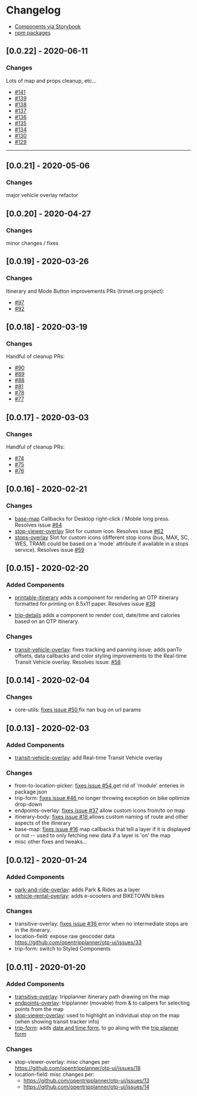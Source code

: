 # Changelog

- [Components via Storybook](http://www.opentripplanner.org/otp-ui)
- [npm packages](https://www.npmjs.com/org/opentripplanner)

## [0.0.22] - 2020-06-11

### Changes

Lots of map and props cleanup, etc...

- [#141](https://github.com/opentripplanner/otp-ui/issues/141)
- [#139](https://github.com/opentripplanner/otp-ui/issues/139)
- [#138](https://github.com/opentripplanner/otp-ui/issues/138)
- [#137](https://github.com/opentripplanner/otp-ui/issues/137)
- [#136](https://github.com/opentripplanner/otp-ui/issues/136)
- [#135](https://github.com/opentripplanner/otp-ui/issues/135)
- [#134](https://github.com/opentripplanner/otp-ui/issues/134)
- [#130](https://github.com/opentripplanner/otp-ui/issues/130)
- [#129](https://github.com/opentripplanner/otp-ui/issues/129)

---

## [0.0.21] - 2020-05-06

### Changes

major vehicle overlay refactor

## [0.0.20] - 2020-04-27

### Changes

minor changes / fixes

## [0.0.19] - 2020-03-26

### Changes

Itinerary and Mode Button improvements PRs (trimet.org project):

- [#97](https://github.com/opentripplanner/otp-ui/issues/97)
- [#92](https://github.com/opentripplanner/otp-ui/issues/92)

## [0.0.18] - 2020-03-19

### Changes

Handful of cleanup PRs:

- [#90](https://github.com/opentripplanner/otp-ui/issues/90)
- [#89](https://github.com/opentripplanner/otp-ui/issues/89)
- [#88](https://github.com/opentripplanner/otp-ui/issues/88)
- [#81](https://github.com/opentripplanner/otp-ui/issues/81)
- [#78](https://github.com/opentripplanner/otp-ui/issues/78)
- [#77](https://github.com/opentripplanner/otp-ui/issues/77)

## [0.0.17] - 2020-03-03

### Changes

Handful of cleanup PRs:

- [#74](https://github.com/opentripplanner/otp-ui/issues/74)
- [#75](https://github.com/opentripplanner/otp-ui/issues/75)
- [#76](https://github.com/opentripplanner/otp-ui/issues/76)

## [0.0.16] - 2020-02-21

### Changes

- [base-map](http://www.opentripplanner.org/otp-ui/?path=/story/basemap--on-context-menu-popup) Callbacks for Desktop right-click / Mobile long press. Resolves issue [#64](https://github.com/opentripplanner/otp-ui/issues/64)
- [stop-viewer-overlay](http://www.opentripplanner.org/otp-ui/?path=/story/stopvieweroverlay--stopvieweroverlay-with-custom-marker) Slot for custom icon. Resolves issue [#62](https://github.com/opentripplanner/otp-ui/issues/62)
- [stops-overlay](http://www.opentripplanner.org/otp-ui/?path=/story/stopsoverlay--stopsoverlay-with-custom-marker) Slot for custom icons (different stop icons (bus, MAX, SC, WES, TRAM) could be based on a 'mode' attribute if available in a stops service). Resolves issue [#59](https://github.com/opentripplanner/otp-ui/issues/59)

## [0.0.15] - 2020-02-20

### Added Components

- [printable-itinerary](http://www.opentripplanner.org/otp-ui/?path=/story/printableitinerary--itinerarybody-with-walk-only-itinerary) adds a component for rendering an OTP itinerary formatted for printing on 8.5x11 paper. Resolves issue [#38](https://github.com/opentripplanner/otp-ui/issues/38)

- [trip-details](http://www.opentripplanner.org/otp-ui/?path=/story/tripdetails--tripdetails-with-tnc-transit-itinerary) adds a component to render cost, date/time and calories based on an OTP itinerary.

### Changes

- [transit-vehicle-overlay](http://www.opentripplanner.org/otp-ui/?path=/story/transitvehicleoverlay--real-time-vehicles-in-layer-switcher): fixes tracking and panning issue; adds panTo offsets, data callbacks and color styling improvements to the Real-time Transit Vehicle overlay. Resolves issue: [#58](https://github.com/opentripplanner/otp-ui/issues/58)

## [0.0.14] - 2020-02-04

### Changes

- core-utils: [fixes issue #50 ](https://github.com/opentripplanner/otp-ui/issues/50) fix nan bug on url params

## [0.0.13] - 2020-02-03

### Added Components

- [transit-vehicle-overlay](http://www.opentripplanner.org/otp-ui/?path=/story/realtime-vehiclelayer--real-time-vehicles-layer): add Real-time Transit Vehicle overlay

### Changes

- from-to-location-picker: [fixes issue #54 ](https://github.com/opentripplanner/otp-ui/issues/54) get rid of 'module' enteries in package.json
- trip-form: [fixes issue #46 ](https://github.com/opentripplanner/otp-ui/issues/46) no longer throwing exception on bike optimize drop-down
- endpoints-overlay: [fixes issue #37](https://github.com/opentripplanner/otp-ui/issues/37) allow custom icons from/to on map
- itinerary-body: [fixes issue #18 ](https://github.com/opentripplanner/otp-ui/issues/18) allows custom naming of route and other aspects of the itinerary
- base-map: [fixes issue #16](https://github.com/opentripplanner/otp-ui/issues/16) map callbacks that tell a layer if it is displayed or not -- used to only fetching new data if a layer is 'on' the map
- misc other fixes and tweaks...

## [0.0.12] - 2020-01-24

### Added Components

- [park-and-ride-overlay](http://www.opentripplanner.org/otp-ui/?path=/story/parkandrideoverlay--parkandrideoverlay): adds Park & Rides as a layer
- [vehicle-rental-overlay](http://www.opentripplanner.org/otp-ui/?path=/story/vehiclerentaloverlay--vehiclerentaloverlay-with-rental-bicycles): adds e-scooters and BIKETOWN bikes

### Changes

- transitive-overlay: [fixes issue #36 ](https://github.com/opentripplanner/otp-ui/issues/36) error when no intermediate stops are in the itinerary.
- location-field: expose raw geocoder data https://github.com/opentripplanner/otp-ui/issues/33
- trip-form: switch to Styled Components

## [0.0.11] - 2020-01-20

### Added Components

- [transitive-overlay](http://www.opentripplanner.org/otp-ui/?path=/story/transitiveoverlay--transitiveoverlay-with-e-scooter-rental-transit-itinerary): tripplanner itinerary path drawing on the map
- [endpoints-overlay](http://www.opentripplanner.org/otp-ui/?path=/story/endpointsoverlay--endpointsoverlay): tripplanner (movable) from & to calipers for selecting points from the map
- [stop-viewer-overlay](http://www.opentripplanner.org/otp-ui/?path=/story/stopvieweroverlay--stopvieweroverlay): used to highlight an individual stop on the map (when showing transit tracker info)
- [trip-form](http://www.opentripplanner.org/otp-ui/?path=/story/datetimeselector--date-time-selector): adds [date and time form](http://www.opentripplanner.org/otp-ui/?path=/story/datetimeselector--date-time-selector), to go along with the [trip planner form](http://www.opentripplanner.org/otp-ui/?path=/story/settingsselectorpanel--settings-selector-panel)

### Changes

- stop-viewer-overlay: misc changes per https://github.com/opentripplanner/otp-ui/issues/18
- location-field: misc changes per:
  - https://github.com/opentripplanner/otp-ui/issues/13
  - https://github.com/opentripplanner/otp-ui/issues/14
